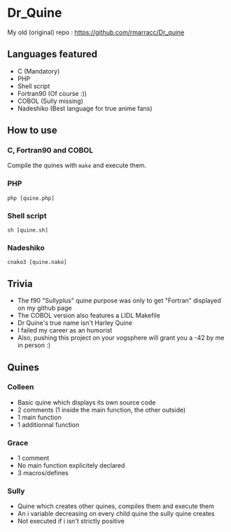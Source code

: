 # Dr_Quine

My old (original) repo : https://github.com/rmarracc/Dr_quine

## Languages featured

- C (Mandatory)
- PHP
- Shell script
- Fortran90 (Of course :))
- COBOL (Sully missing)
- Nadeshiko (Best language for true anime fans)

## How to use

### C, Fortran90 and COBOL

Compile the quines with `make` and execute them.

### PHP

`php [quine.php]`

### Shell script

`sh [quine.sh]`

### Nadeshiko

`cnako3 [quine.nako]`

## Trivia

- The f90 "Sullyplus" quine purpose was only to get "Fortran" displayed on my github page
- The COBOL version also features a LIDL Makefile
- Dr Quine's true name isn't Harley Quine
- I failed my career as an humorist
- Also, pushing this project on your vogsphere will grant you a -42 by me in person :)

## Quines

### Colleen

- Basic quine which displays its own source code
- 2 comments (1 inside the main function, the other outside)
- 1 main function
- 1 additionnal function

### Grace

- 1 comment
- No main function explicitely declared
- 3 macros/defines

### Sully

- Quine which creates other quines, compiles them and execute them
- An i variable decreasing on every child quine the sully quine creates
- Not executed if i isn't strictly positive